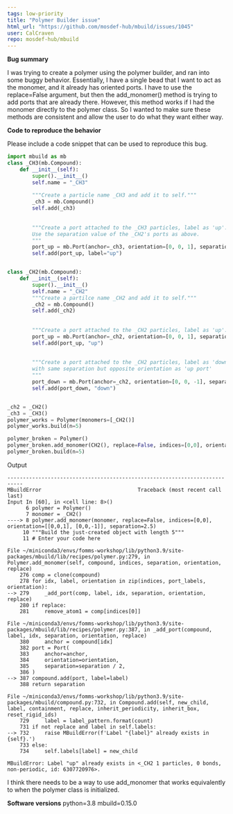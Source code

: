 ```yaml
---
tags: low-priority
title: "Polymer Builder issue"
html_url: "https://github.com/mosdef-hub/mbuild/issues/1045"
user: CalCraven
repo: mosdef-hub/mbuild
---
```


**Bug summary**

I was trying to create a polymer using the polymer builder, and ran into some buggy behavior. Essentially, I have a single bead that I want to act as the monomer, and it already has oriented ports. I have to use the replace=False argument, but then the add_monomer() method is trying to add ports that are already there. However, this method works if I had the monomer directly to the polymer class. So I wanted to make sure these methods are consistent and allow the user to do what they want either way.


**Code to reproduce the behavior**

Please include a code snippet that can be used to reproduce this bug.

```python
import mbuild as mb
class _CH3(mb.Compound):
    def __init__(self):
        super().__init__()
        self.name = "_CH3"
        
        """Create a particle name _CH3 and add it to self."""
        _ch3 = mb.Compound()
        self.add(_ch3)
        
        
        """Create a port attached to the _CH3 particles, label as 'up'.
        Use the separation value of the _CH2's ports as above.
        """
        port_up = mb.Port(anchor=_ch3, orientation=[0, 0, 1], separation=0.07)
        self.add(port_up, label="up")


class _CH2(mb.Compound):
    def __init__(self):
        super().__init__()
        self.name = "_CH2"
        """Create a partilce name _CH2 and add it to self."""
        _ch2 = mb.Compound()
        self.add(_ch2)
        
        
        """Create a port attached to the _CH2 particles, label as 'up'."""
        port_up = mb.Port(anchor=_ch2, orientation=[0, 0, 1], separation=0.07)
        self.add(port_up, "up")
        
        
        """Create a port attached to the _CH2 particles, label as 'down',
        with same separation but opposite orientation as 'up port'
        """
        port_down = mb.Port(anchor=_ch2, orientation=[0, 0, -1], separation=0.07)
        self.add(port_down, "down")


_ch2 = _CH2()
_ch3 = _CH3()
polymer_works = Polymer(monomers=[_CH2()]
polymer_works.build(n=5) 

polymer_broken = Polymer()
polymer_broken.add_monomer(CH2(), replace=False, indices=[0,0], orientation=[[0,0,1], [0,0,-1]], separation=2.5)
polymer_broken.build(n=5)
```

Output
```
---------------------------------------------------------------------------
MBuildError                               Traceback (most recent call last)
Input In [60], in <cell line: 8>()
      6 polymer = Polymer()
      7 monomer = _CH2()
----> 8 polymer.add_monomer(monomer, replace=False, indices=[0,0], orientation=[[0,0,1], [0,0,-1]], separation=2.5)
     10 """Build the just-created object with length 5"""
     11 # Enter your code here

File ~/miniconda3/envs/fomms-workshop/lib/python3.9/site-packages/mbuild/lib/recipes/polymer.py:279, in Polymer.add_monomer(self, compound, indices, separation, orientation, replace)
    276 comp = clone(compound)
    278 for idx, label, orientation in zip(indices, port_labels, orientation):
--> 279     _add_port(comp, label, idx, separation, orientation, replace)
    280 if replace:
    281     remove_atom1 = comp[indices[0]]

File ~/miniconda3/envs/fomms-workshop/lib/python3.9/site-packages/mbuild/lib/recipes/polymer.py:387, in _add_port(compound, label, idx, separation, orientation, replace)
    380     anchor = compound[idx]
    382 port = Port(
    383     anchor=anchor,
    384     orientation=orientation,
    385     separation=separation / 2,
    386 )
--> 387 compound.add(port, label=label)
    388 return separation

File ~/miniconda3/envs/fomms-workshop/lib/python3.9/site-packages/mbuild/compound.py:732, in Compound.add(self, new_child, label, containment, replace, inherit_periodicity, inherit_box, reset_rigid_ids)
    729     label = label_pattern.format(count)
    731 if not replace and label in self.labels:
--> 732     raise MBuildError(f'Label "{label}" already exists in {self}.')
    733 else:
    734     self.labels[label] = new_child

MBuildError: Label "up" already exists in <_CH2 1 particles, 0 bonds, non-periodic, id: 6307720976>.
```


I think there needs to be a way to use add_monomer that works equivalently to when the polymer class is initialized.

**Software versions**
python=3.8
mbuild=0.15.0
